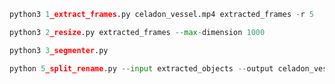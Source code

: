 ```python
python3 1_extract_frames.py celadon_vessel.mp4 extracted_frames -r 5
```


```python
python3 2_resize.py extracted_frames --max-dimension 1000
```

```python
python3 3_segmenter.py
```







```python
python 5_split_rename.py --input extracted_objects --output celadon_vessel --test 15
```

